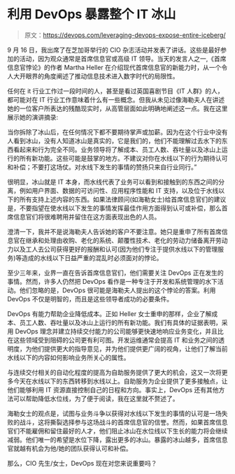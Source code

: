 # 利用 DevOps 暴露整个 IT 冰山

> 原文：<https://devops.com/leveraging-devops-expose-entire-iceberg/>

9 月 16 日，我出席了在芝加哥举行的 CIO 杂志活动并发表了讲话。这些是最好参加的活动，因为观众通常是首席信息官或高级 IT 领导。当天的发言人之一,《首席信息官悖论》的作者 Martha Heller 在介绍现代首席信息官的新能力时，从一个令人大开眼界的角度阐述了推动信息技术进入数字时代的局限性。

任何在 it 行业工作过一段时间的人，甚至是看过英国喜剧节目《IT 人群》的人，都可能对在 IT 行业工作意味着什么有一些概念。但我从未见过像海勒夫人在讲述她的一位客户所表达的残酷现实时，从高管层面如此明确地阐述这一点。我在这里展示她的演讲摘录:

当你拆除了冰山后，在任何情况下都不要期待掌声或加薪。因为在这个行业中没有人看到冰山，没有人知道冰山是真实的，它是我们的，他们不能理解过去水下的东西看起来和行为完全不同。业务领导将了解成本、员工人数、吞吐量以及冰山上运行的所有新功能。这些可能是鼓掌的地方。不建议对你在水线以下的行为期待认可和补偿；不要打这场仗。对水线下发生的事情的赞扬只来自行业同行。”

很明显，冰山就是 IT 本身，而水线代表了业务可以看到和接触到的东西之间的分离，例如用户界面、数据的可访问性、应用程序性能和 IT 支持，以及位于水线以下的所有支持上述内容的东西。如果法律顾问(如海勒女士)给首席信息官们的建议是，不要指望在使水线以下发生的事情发挥最佳作用方面得到认可或补偿，那么首席信息官们将很难聘用并留住在这方面表现出色的人员。

澄清一下，我并不是说海勒夫人告诉她的客户不要注意。她只是重申了所有首席信息官在继承和处理由收购、老化的系统、颠覆性技术、老化的劳动力储备离开劳动力以及工人去公司获得更好的报酬和认可(因为他们专注于提供水线以下的管理服务)等造成的水线以下日益严重的混乱时必须面对的悖论。

至少三年来，业界一直在告诉首席信息官们，他们需要关注 DevOps 正在发生的事情。然而，许多人仍然把 DevOps 看作是一种专注于开发和系统管理的水下活动。他们忽略的是，DevOps 很可能是海勒夫人提出的这个悖论的答案。利用 DevOps 不仅是明智的，而且是这些领导者成功的必要条件。

DevOps 有能力帮助企业降低成本。正如 Heller 女士重申的那样，企业了解成本、员工人数、吞吐量以及冰山上运行的所有新功能。我们有具体的证据表明，采用 DevOps 理念并建立持续交付能力的公司能够更快速地响应业务变化，并且比在这些领域受到阻碍的公司更有利可图。开发运维通常会提高 IT 和业务之间的透明度，为他们提供更大的指导意见，并为他们提供更广阔的视角，让他们了解当前水线以下的内容如何影响业务所关心的属性。

与连续交付相关的自动化程度的提高为自助服务提供了更大的机会，这又一次将更多今天在水线以下的东西转移到水线以上。自助服务为企业提供了更多接触点，让他们能够利用 IT 资源直接控制自己的日程和方向。事实上，DevOps 还有其他方法可以帮助降低水位线，为了便于阅读，我在这里就不赘述了。

海勒女士的观点是，试图与业务斗争以获得对水线以下发生的事情的认可是一场失败的战斗，这将撕裂选择参与这场战斗的首席信息官的信誉。然而，如果首席信息官们不能雇佣和留住最好的人才，他们阻止冰山在水位线以下生长的能力将会继续减弱。他们唯一的希望是水位下降，露出更多的冰山。暴露的冰山越多，首席信息官就越有机会为他/她的团队获得认可和补偿。

那么，CIO 先生/女士，DevOps 现在对您来说重要吗？